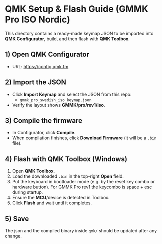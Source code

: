 # QMK Setup & Flash Guide (GMMK Pro ISO Nordic)

This directory contains a ready-made keymap JSON to be imported into **QMK Configurator**, build, and then flash with **QMK Toolbox**.

## 1) Open QMK Configurator
- URL: https://config.qmk.fm

## 2) Import the JSON
- Click **Import Keymap** and select the JSON from this repo:
  - `gmmk_pro_swedish_iso_keymap.json`
- Verify the layout shows **GMMK/pro/rev1/iso**.

## 3) Compile the firmware
- In Configurator, click **Compile**.
- When compilation finishes, click **Download Firmware** (it will be a `.bin` file).

## 4) Flash with QMK Toolbox (Windows)
1. Open **QMK Toolbox**.
2. Load the downloaded `.bin` in the top-right **Open** field.
3. Put the keyboard in bootloader mode (e.g. by the reset key combo or hardware button). For GMMK Pro rev1 the keycombo is space + esc during startup.
4. Ensure the **MCU**/device is detected in Toolbox.
5. Click **Flash** and wait until it completes.

## 5) Save
The json and the compiled binary inside `qmk/` should be updated after any change.

